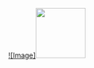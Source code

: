 
[![Image]<img src = "https://user-images.githubusercontent.com/44209638/174831005-c0367842-72e6-4d82-8d0a-ac8eeaf2fd96.png" width="100" height="100">](https://www.linkedin.com/in/rabeya-akter-4a3111174/)


